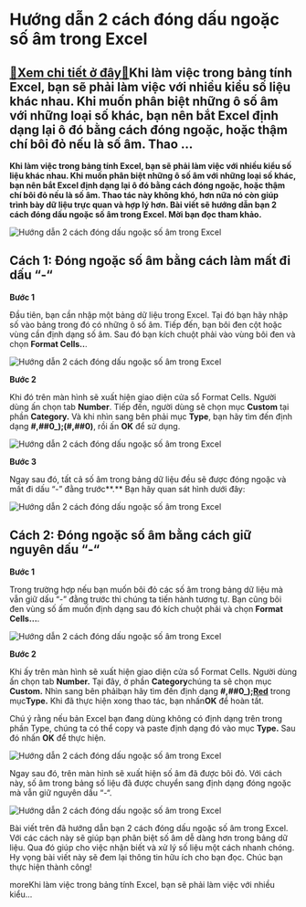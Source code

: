 Hướng dẫn 2 cách đóng dấu ngoặc số âm trong Excel
=================================================

[:gift:Xem chi tiết ở đây:gift:](https://hddtvn.com/huong-dan-2-cach-dong-dau-ngoac-so-am-trong-excel/)Khi làm việc trong bảng tính Excel, bạn sẽ phải làm việc với nhiều kiểu số liệu khác nhau. Khi muốn phân biệt những ô số âm với những loại số khác, bạn nên bắt Excel định dạng lại ô đó bằng cách đóng ngoặc, hoặc thậm chí bôi đỏ nếu là số âm. Thao …
--------------------------------------------------------------------------------------------------------------------------------------------------------------------------------------------------------------------------------------------------------

**Khi làm việc trong bảng tính Excel, bạn sẽ phải làm việc với nhiều kiểu số liệu khác nhau. Khi muốn phân biệt những ô số âm với những loại số khác, bạn nên bắt Excel định dạng lại ô đó bằng cách đóng ngoặc, hoặc thậm chí bôi đỏ nếu là số âm. Thao tác này không khó, hơn nữa nó còn giúp trình bày dữ liệu trực quan và hợp lý hơn. Bài viết sẽ hướng dẫn bạn 2 cách đóng dấu ngoặc số âm trong Excel. Mời bạn đọc tham khảo.**


![Hướng dẫn 2 cách đóng dấu ngoặc số âm trong Excel](https://hddtvn.com/wp-content/uploads/2021/01/ngoac-so-am-1.png "Hướng dẫn 2 cách đóng dấu ngoặc số âm trong Excel")


Cách 1: Đóng ngoặc số âm bằng cách làm mất đi dấu “-“
-----------------------------------------------------


**Bước 1**


Đầu tiên, bạn cần nhập một bảng dữ liệu trong Excel. Tại đó bạn hãy nhập số vào bảng trong đó có những ô số âm. Tiếp đến, bạn bôi đen cột hoặc vùng cần định dạng số âm. Sau đó bạn kích chuột phải vào vùng bôi đen và chọn **Format Cells..**.


![Hướng dẫn 2 cách đóng dấu ngoặc số âm trong Excel](https://hddtvn.com/wp-content/uploads/2021/01/a66.png "Hướng dẫn 2 cách đóng dấu ngoặc số âm trong Excel")


**Bước 2**


Khi đó trên màn hình sẽ xuất hiện giao diện cửa sổ Format Cells. Người dùng ấn chọn tab **Number**. Tiếp đến, người dùng sẽ chọn mục **Custom** tại phần **Category.** Và khi nhìn sang bên phải mục **Type**, bạn hãy tìm đến định dạng **#,##0\_);(#,##0)**, rồi ấn **OK** để sử dụng.


![Hướng dẫn 2 cách đóng dấu ngoặc số âm trong Excel](https://hddtvn.com/wp-content/uploads/2021/01/a67.png "Hướng dẫn 2 cách đóng dấu ngoặc số âm trong Excel")


**Bước 3**


Ngay sau đó, tất cả số âm trong bảng dữ liệu đều sẽ được đóng ngoặc và mất đi dấu “-” đằng trước**.** Bạn hãy quan sát hình dưới đây:


![](https://hddtvn.com/wp-content/uploads/2021/01/a68.png "Hướng dẫn 2 cách đóng dấu ngoặc số âm trong Excel")


Cách 2: Đóng ngoặc số âm bằng cách giữ nguyên dấu “-“
-----------------------------------------------------


**Bước 1**


Trong trường hợp nếu bạn muốn bôi đỏ các số âm trong bảng dữ liệu mà vẫn giữ dấu “-” đằng trước thì chúng ta tiến hành tương tự. Bạn cũng bôi đen vùng số ấm muốn định dạng sau đó kích chuột phải và chọn **Format Cells…**.


![Hướng dẫn 2 cách đóng dấu ngoặc số âm trong Excel](https://hddtvn.com/wp-content/uploads/2021/01/a66.png "Hướng dẫn 2 cách đóng dấu ngoặc số âm trong Excel")


**Bước 2**


Khi ấy trên màn hình sẽ xuất hiện giao diện cửa sổ Format Cells. Người dùng ấn chọn tab **Number.** Tại đây, ở phần **Category**chúng ta sẽ chọn mục **Custom.** Nhìn sang bên phảibạn hãy tìm đến định dạng **#,##0\_);[Red](-#,##0)** trong mục**Type.** Khi đã thực hiện xong thao tác, bạn nhấn**OK** để hoàn tất.


Chú ý rằng nếu bản Excel bạn đang dùng không có định dạng trên trong phần Type, chúng ta có thể copy và paste định dạng đó vào mục **Type.** Sau đó nhấn **OK** để thực hiện.


![Hướng dẫn 2 cách đóng dấu ngoặc số âm trong Excel](https://hddtvn.com/wp-content/uploads/2021/01/a69.png "Hướng dẫn 2 cách đóng dấu ngoặc số âm trong Excel")


Ngay sau đó, trên màn hình sẽ xuất hiện số âm đã được bôi đỏ. Với cách này, số âm trong bảng số liệu đã được chuyển sang định dạng đóng ngoặc mà vẫn giữ nguyên dấu “-“.


![](https://hddtvn.com/wp-content/uploads/2021/01/a70.png "Hướng dẫn 2 cách đóng dấu ngoặc số âm trong Excel")


Bài viết trên đã hướng dẫn bạn 2 cách đóng dấu ngoặc số âm trong Excel. Với các cách này sẽ giúp bạn phân biệt số âm dễ dàng hơn trong bảng dữ liệu. Qua đó giúp cho việc nhận biết và xử lý số liệu một cách nhanh chóng. Hy vọng bài viết này sẽ đem lại thông tin hữu ích cho bạn đọc. Chúc bạn thực hiện thành công!


moreKhi làm việc trong bảng tính Excel, bạn sẽ phải làm việc với nhiều kiểu…

